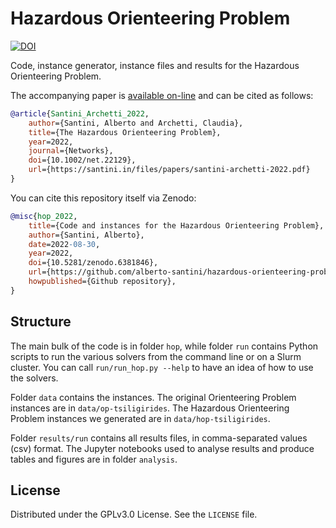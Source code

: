 # Hazardous Orienteering Problem

[![DOI](https://zenodo.org/badge/DOI/10.5281/zenodo.6381846.svg)](https://doi.org/10.5281/zenodo.6381846)

Code, instance generator, instance files and results for the Hazardous Orienteering Problem.

The accompanying paper is [available on-line](https://santini.in/files/papers/santini-archetti-2022.pdf) and can be cited as follows:

```bib
@article{Santini_Archetti_2022,
    author={Santini, Alberto and Archetti, Claudia},
    title={The Hazardous Orienteering Problem},
    year=2022,
    journal={Networks},
    doi={10.1002/net.22129},
    url={https://santini.in/files/papers/santini-archetti-2022.pdf}
}
```

You can cite this repository itself via Zenodo:

```bib
@misc{hop_2022,
    title={Code and instances for the Hazardous Orienteering Problem},
    author={Santini, Alberto},
    date=2022-08-30,
    year=2022,
    doi={10.5281/zenodo.6381846},
    url={https://github.com/alberto-santini/hazardous-orienteering-problem},
    howpublished={Github repository},
}
```

## Structure

The main bulk of the code is in folder `hop`, while folder `run` contains Python scripts to run the various solvers from the command line or on a Slurm cluster.
You can call `run/run_hop.py --help` to have an idea of how to use the solvers.

Folder `data` contains the instances.
The original Orienteering Problem instances are in `data/op-tsiligirides`.
The Hazardous Orienteering Problem instances we generated are in `data/hop-tsiligirides`.

Folder `results/run` contains all results files, in comma-separated values (csv) format.
The Jupyter notebooks used to analyse results and produce tables and figures are in folder `analysis`.

## License

Distributed under the GPLv3.0 License. See the `LICENSE` file.
